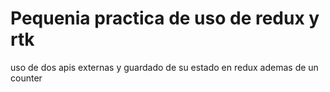 # Pequenia practica de uso de redux y rtk 

uso de dos apis externas y guardado de su estado en redux ademas de un counter
